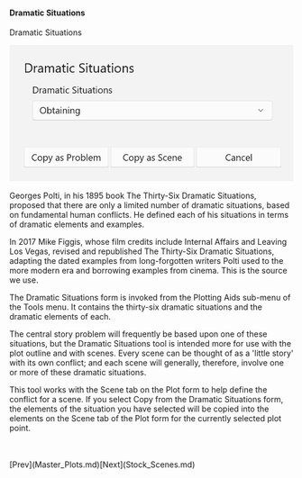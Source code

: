 #### Dramatic Situations ####
Dramatic Situations <br/>

![](Tools-Dramatic-Situations.png)

Georges Polti, in his 1895 book The Thirty-Six Dramatic Situations, proposed that there are only a limited number of dramatic situations, based on fundamental human conflicts.   He defined each of his situations in terms of dramatic elements and examples. <br/>

In 2017 Mike Figgis, whose film credits include Internal Affairs and Leaving Los Vegas, revised and republished The Thirty-Six Dramatic Situations, adapting the dated examples from long-forgotten writers Polti used to the more modern era and borrowing examples from cinema. This is the source we use.  <br/>

The Dramatic Situations form is invoked from the Plotting Aids sub-menu of the Tools menu.  It contains the thirty-six dramatic situations and the dramatic elements of each. <br/>

The central story problem will frequently be based upon one of these situations, but the Dramatic Situations tool is intended more for use with the plot outline and with scenes.  Every scene can be thought of as a 'little story' with its own conflict; and each scene will generally, therefore, involve one or more of these dramatic situations. <br/>

This tool works with the Scene tab on the Plot form to help define the conflict for a scene.  If you select Copy from the  Dramatic Situations form, the elements of the situation you have selected will be copied into the elements on the Scene tab of the Plot form for the currently selected plot point. <br/>

 <br/>
 <br/>
[Prev](Master_Plots.md)[Next](Stock_Scenes.md) <br/>
